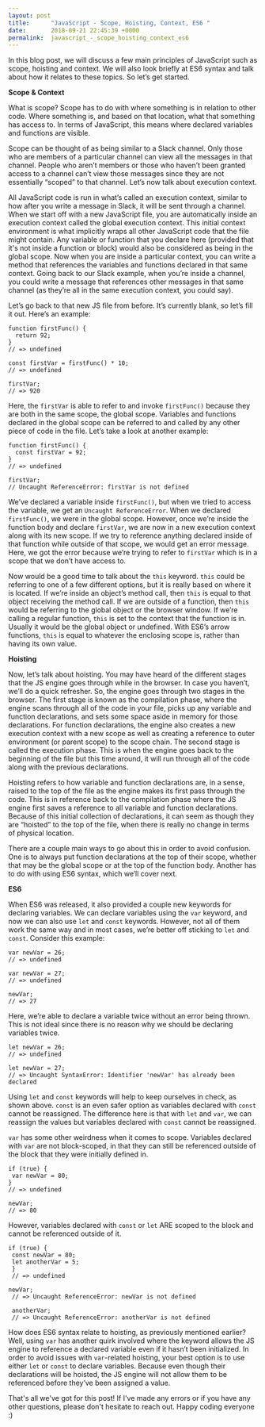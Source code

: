 ```yaml
---
layout: post
title:      "JavaScript - Scope, Hoisting, Context, ES6 "
date:       2018-09-21 22:45:39 +0000
permalink:  javascript_-_scope_hoisting_context_es6
---
```



In this blog post, we will discuss a few main principles of JavaScript such as scope, hoisting and context. We will also look briefly at ES6 syntax and talk about how it relates to these topics. So let’s get started. 

**Scope & Context**

What is scope? Scope has to do with where something is in relation to other code. Where something is, and based on that location, what that something has access to. In terms of JavaScript, this means where declared variables and functions are visible. 

Scope can be thought of as being similar to a Slack channel. Only those who are members of a particular channel can view all the messages in that channel. People who aren’t members or those who haven’t been granted access to a channel can’t view those messages since they are not essentially “scoped” to that channel. Let’s now talk about execution context.  

All JavaScript code is run in what’s called an execution context, similar to how after you write a message in Slack, it will be sent through a channel. When we start off with a new JavaScript file, you are automatically inside an execution context called the global execution context. This initial context environment is what implicitly wraps all other JavaScript code that the file might contain.  Any variable or function that you declare here (provided that it's not inside a function or block) would also be considered as being in the global scope. Now when you are inside a particular context, you can write a method that references the variables and functions declared in that same context. Going back to our Slack example, when you’re inside a channel, you could write a message that references other messages in that same channel (as they’re all in the same execution context, you could say).  

Let’s go back to that new JS file from before.  It’s currently blank, so let’s fill it out. Here’s an example: 
```
function firstFunc() {
  return 92; 
}
// => undefined

const firstVar = firstFunc() * 10;
// => undefined

firstVar;
// => 920
```

Here, the `firstVar` is able to refer to and invoke `firstFunc()` because they are both in the same scope, the global scope. Variables and functions declared in the global scope can be referred to and called by any other piece of code in the file. Let’s take a look at another example: 
```
function firstFunc() {
  const firstVar = 92; 
}
// => undefined

firstVar;
// Uncaught ReferenceError: firstVar is not defined
```

We’ve declared a variable inside  `firstFunc()`, but when we tried to access the variable, we get an `Uncaught ReferenceError`. When we declared `firstFunc()`, we were in the global scope. However, once we’re inside the function body and declare `firstVar`, we are now in a new execution context along with its new scope. If we try to reference anything declared inside of that function while outside of that scope, we would get an error message. Here, we got the error because we’re trying to refer to `firstVar` which is in a scope that we don’t have access to. 

Now would be a good time to talk about the `this` keyword. `this` could be referring to one of a few different options, but it is really based on where it is located. If we’re inside an object’s method call, then `this` is equal to that object receiving the method call. If we are outside of a function, then `this` would be referring to the global object or the browser window. If we’re calling a regular function, `this` is set to the context that the function is in. Usually it would be the global object or undefined. With ES6’s arrow functions, `this` is equal to whatever the enclosing scope is, rather than having its own value. 


**Hoisting**

Now, let’s talk about hoisting. You may have heard of the different stages that the JS engine goes through while in the browser. In case you haven’t, we’ll do a quick refresher. So, the engine goes through two stages in the browser. The first stage is known as the compilation phase, where the engine scans through all of the code in your file, picks up any variable and function declarations, and sets some space aside in memory for those declarations.  For function declarations, the engine also creates a new execution context with a new scope as well as creating a reference to outer environment (or parent scope) to the scope chain. The second stage is called the execution phase. This is when the engine goes back to the beginning of the file but this time around, it will run through all of the code along with the previous declarations. 

Hoisting refers to how variable and function declarations are, in a sense, raised to the top of the file as the engine makes its first pass through the code. This is in reference back to the compilation phase where the JS engine first saves a reference to all variable and function declarations. Because of this initial collection of declarations, it can seem as though they are “hoisted” to the top of the file, when there is really no change in terms of physical location. 

There are a couple main ways to go about this in order to avoid confusion. One is to always put function declarations at the top of their scope, whether that may be the global scope or at the top of the function body. Another has to do with using ES6 syntax, which we’ll cover next. 

**ES6**

When ES6 was released, it also provided a couple new keywords for declaring variables. We can declare variables using the `var` keyword, and now we can also use `let` and `const` keywords. However, not all of them work the same way and in most cases, we’re better off sticking to `let` and `const`. Consider this example: 
```
var newVar = 26;
// => undefined

var newVar = 27;
// => undefined

newVar;
// => 27
```
Here, we’re able to declare a variable twice without an error being thrown. This is not ideal since there is no reason why we should be declaring variables twice. 
```
let newVar = 26;
// => undefined

let newVar = 27;
// => Uncaught SyntaxError: Identifier 'newVar' has already been declared
```
Using `let` and `const` keywords will help to keep ourselves in check, as shown above. `const` is an even safer option as variables declared with `const` cannot be reassigned. The difference here is that with `let` and `var`, we can reassign the values but variables declared with `const` cannot be reassigned. 

`var` has some other weirdness when it comes to scope. Variables declared with `var` are not block-scoped, in that they can still be referenced outside of the block that they were initially defined in. 
```
if (true) {
 var newVar = 80;
}
// => undefined

newVar;
// => 80
```

However, variables declared with `const` or `let` ARE scoped to the block and cannot be referenced outside of it. 
```
if (true) {
 const newVar = 80;
 let anotherVar = 5;
 }
 // => undefined
 
newVar;
 // => Uncaught ReferenceError: newVar is not defined 
 
 anotherVar;
 // => Uncaught ReferenceError: anotherVar is not defined
```

How does ES6 syntax relate to hoisting, as previously mentioned earlier? Well, using `var` has another quirk involved where the keyword allows the JS engine to reference a declared variable even if it hasn’t been initialized. In order to avoid issues with `var`-related hoisting, your best option is to use either `let` or `const` to declare variables. Because even though their declarations will be hoisted, the JS engine will not allow them to be referenced before they’ve been assigned a value.

That's all we've got for this post! If I've made any errors or if you have any other questions, please don't hesitate to reach out. Happy coding everyone :)
